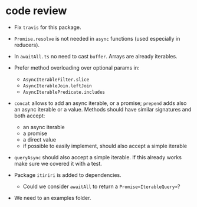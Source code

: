 # code review

* Fix `travis` for this package.

* `Promise.resolve` is not needed in `async` functions (used especially in reducers).

* In `awaitAll.ts` no need to cast `buffer`. Arrays are already iterables.

* Prefer method overloading over optional params in:
  * `AsyncIterableFilter.slice`
  * `AsyncIterableJoin.leftJoin`
  * `AsyncIterablePredicate.includes`

* `concat` allows to add an async iterable, or a promise; `prepend` adds also an async iterable or a value. Methods should have similar signatures and both accept:
  * an async iterable
  * a promise
  * a direct value
  * if possible to easily implement, should also accept a simple iterable

* `queryAsync` should also accept a simple iterable. If this already works make sure we covered it with a test.
* Package `itiriri` is added to dependencies.
  * Could we consider `awaitAll` to return a `Promise<IterableQuery>`?

* We need to an examples folder.